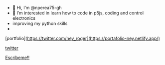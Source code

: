 - 👋 Hi, I’m @nperea75-gh
- 👀 I’m interested in learn how to code in p5js, coding  and control electronics 
- improving my python skills
- 
[portfolio](https://twitter.com/ney_roger](https://portafolio-ney.netlify.app/)

[twitter](https://twitter.com/ney_roger)

[Escríbeme!!](mailto:nperea75@gmail.com)
